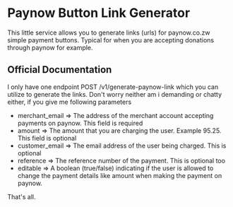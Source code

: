 # Paynow Button Link Generator

This little service allows you to generate links (urls) for paynow.co.zw simple payment buttons. Typical for when you are accepting donations through paynow for example.

## Official Documentation

I only have one endpoint POST /v1/generate-paynow-link which you can utilize to generate the links. Don't worry neither am i demanding or chatty either, if you give me following parameters

- merchant_email => The address of the merchant account accepting payments on paynow. This field is required
- amount => The amount that you are charging the user. Example 95.25. This field is optional
- customer_email => The email address of the user being charged. This is optional
- reference => The reference number of the payment. This is optional too
- editable => A boolean (true/false) indicating if the user is allowed to change the payment details like amount when making the payment on paynow.

That's all.
